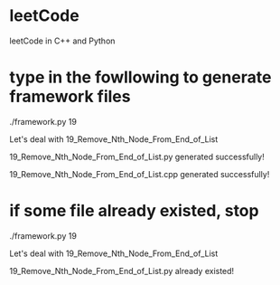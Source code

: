 # leetCode
leetCode in C++ and Python


# type in the fowllowing to generate framework files

./framework.py 19

Let's deal with 19_Remove_Nth_Node_From_End_of_List

19_Remove_Nth_Node_From_End_of_List.py generated successfully!

19_Remove_Nth_Node_From_End_of_List.cpp generated successfully!

# if some file already existed, stop

./framework.py 19

Let's deal with 19_Remove_Nth_Node_From_End_of_List

19_Remove_Nth_Node_From_End_of_List.py already existed!



